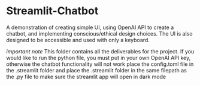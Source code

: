 # Streamlit-Chatbot
A demonstration of creating simple UI, using OpenAI API to create a chatbot, and implementing conscious/ethical design choices. The UI is also designed to be accessible and used with only a keyboard. 



*important note* This folder contains all the deliverables for the project.
If you would like to run the python file, you must put in your own OpenAI API key, otherwise the chatbot functionality will not work
place the config.toml file in the .streamlit folder and place the .streamlit folder in the same filepath as the .py file to make 
sure the streamlit app will open in dark mode
